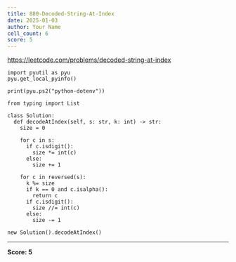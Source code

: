 ```yaml
---
title: 880-Decoded-String-At-Index
date: 2025-01-03
author: Your Name
cell_count: 6
score: 5
---
```


https://leetcode.com/problems/decoded-string-at-index


```
import pyutil as pyu
pyu.get_local_pyinfo()
```


```
print(pyu.ps2("python-dotenv"))
```


```
from typing import List
```


```
class Solution:
  def decodeAtIndex(self, s: str, k: int) -> str:
    size = 0

    for c in s:
      if c.isdigit():
        size *= int(c)
      else:
        size += 1

    for c in reversed(s):
      k %= size
      if k == 0 and c.isalpha():
        return c
      if c.isdigit():
        size //= int(c)
      else:
        size -= 1
```


```
new Solution().decodeAtIndex()
```


---
**Score: 5**